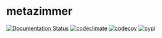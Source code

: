 # metazimmer

[![Documentation Status](https://readthedocs.org/projects/metazimmer/badge/?version=latest)](https://metazimmer.readthedocs.io/en/latest)
[![codeclimate](https://img.shields.io/codeclimate/maintainability/endremborza/metazimmer.svg)](https://codeclimate.com/github/endremborza/metazimmer)
[![codecov](https://img.shields.io/codecov/c/github/endremborza/metazimmer)](https://codecov.io/gh/endremborza/metazimmer)
[![pypi](https://img.shields.io/pypi/v/metazimmer.svg)](https://pypi.org/project/metazimmer/)

